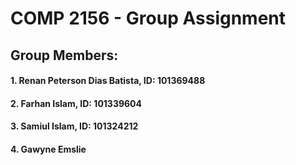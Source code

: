 # COMP 2156 - Group Assignment
## Group Members:
#### 1. Renan Peterson Dias Batista, ID: 101369488
#### 2. Farhan Islam, ID: 101339604
#### 3. Samiul Islam, ID: 101324212
#### 4. Gawyne Emslie 
